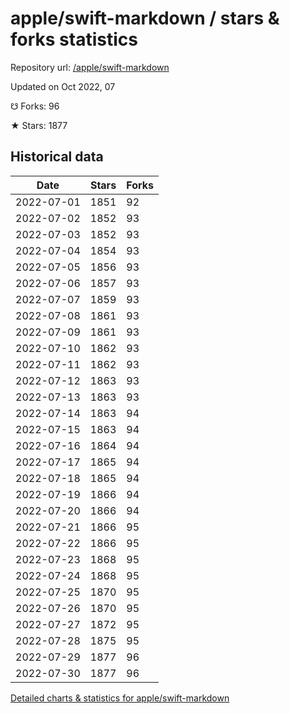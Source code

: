 # apple/swift-markdown / stars & forks statistics

Repository url: [/apple/swift-markdown](https://github.com/apple/swift-markdown)

Updated on Oct 2022, 07

☋ Forks: 96

★ Stars: 1877

## Historical data
| Date | Stars | Forks |
|------|-------|-------|
| 2022-07-01 | 1851 | 92 | 
| 2022-07-02 | 1852 | 93 | 
| 2022-07-03 | 1852 | 93 | 
| 2022-07-04 | 1854 | 93 | 
| 2022-07-05 | 1856 | 93 | 
| 2022-07-06 | 1857 | 93 | 
| 2022-07-07 | 1859 | 93 | 
| 2022-07-08 | 1861 | 93 | 
| 2022-07-09 | 1861 | 93 | 
| 2022-07-10 | 1862 | 93 | 
| 2022-07-11 | 1862 | 93 | 
| 2022-07-12 | 1863 | 93 | 
| 2022-07-13 | 1863 | 93 | 
| 2022-07-14 | 1863 | 94 | 
| 2022-07-15 | 1863 | 94 | 
| 2022-07-16 | 1864 | 94 | 
| 2022-07-17 | 1865 | 94 | 
| 2022-07-18 | 1865 | 94 | 
| 2022-07-19 | 1866 | 94 | 
| 2022-07-20 | 1866 | 94 | 
| 2022-07-21 | 1866 | 95 | 
| 2022-07-22 | 1866 | 95 | 
| 2022-07-23 | 1868 | 95 | 
| 2022-07-24 | 1868 | 95 | 
| 2022-07-25 | 1870 | 95 | 
| 2022-07-26 | 1870 | 95 | 
| 2022-07-27 | 1872 | 95 | 
| 2022-07-28 | 1875 | 95 | 
| 2022-07-29 | 1877 | 96 | 
| 2022-07-30 | 1877 | 96 | 


[Detailed charts & statistics for apple/swift-markdown](https://reviewgithub.com/rep/apple/swift-markdown)
